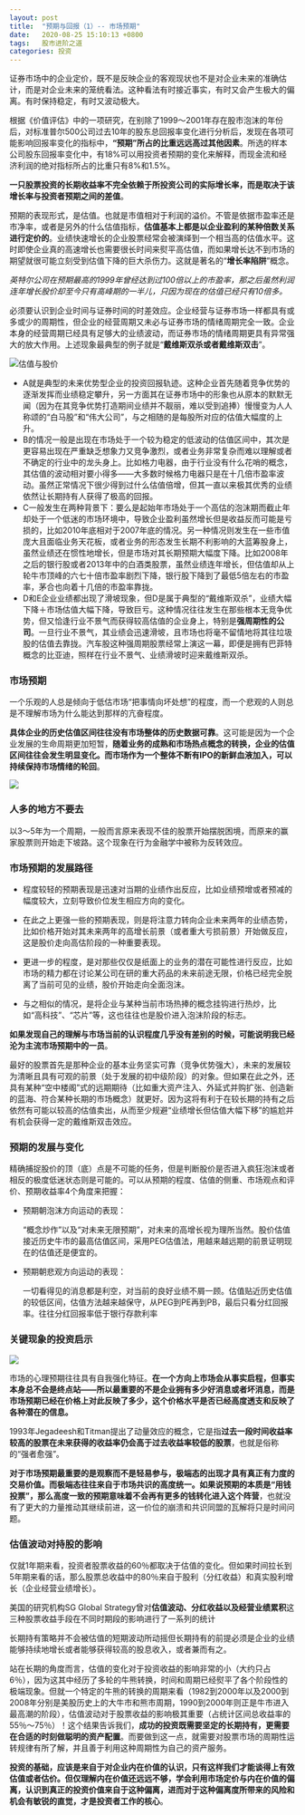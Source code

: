 ```yaml
---
layout: post
title:  "预期与回报（1）-- 市场预期"
date:   2020-08-25 15:10:13 +0800
tags:   股市进阶之道
categories: 投资
---
```


证券市场中的企业定价，既不是反映企业的客观现状也不是对企业未来的准确估计，而是对企业未来的笼统看法。这种看法有时接近事实，有时又会产生极大的偏离。有时保持稳定，有时又波动极大。

根据《价值评估》中的一项研究，在别除了1999～2001年存在股市泡沫的年份后，对标准普尔500公司过去10年的股东总回报率变化进行分析后，发现在各项可能影响回报率变化的指标中，**“预期”所占的比重远远高过其他因素**。所选的样本公司股东回报率变化中，有18%可以用投资者预期的变化来解释，而现金流和经济利润的绝对指标所占的比重只有8%和1.5%。

**一只股票投资的长期收益率不完全依赖于所投资公司的实际增长率，而是取决于该增长率与投资者预期之间的差值**。

预期的表现形式，是估值。也就是市值相对于利润的溢价。不管是依据市盈率还是市净率，或者是另外的什么估值指标，**估值基本上都是以企业盈利的某种倍数关系进行定价的**。业绩快速增长的企业股票经常会被演绎到一个相当高的估值水平。这时即使企业真的高速增长也需要很长时间来熨平高估值，而如果增长达不到市场的期望就很可能立刻受到估值下降的巨大杀伤力。这就是著名的“**增长率陷阱**”概念。

*英特尔公司在预期最高的1999年曾经达到过100倍以上的市盈率，那之后虽然利润连年增长股价却至今只有高峰期的一半儿，只因为现在的估值已经只有10倍多。*

必须要认识到企业时间与证券时间的时差效应。企业经营与证券市场一样都具有或多或少的周期性，但企业的经营周期又未必与证券市场的情绪周期完全一致。企业本身的经营周期已经具有足够大的业绩波动，而证券市场的情绪周期更具有异常强大的放大作用。上述现象最典型的例子就是“**戴维斯双杀或者戴维斯双击**”。

![估值与股价](https://github.com/zzyang/zzyang.github.io/blob/master/_posts/pic/%E4%BC%B0%E5%80%BC%E4%B8%8E%E8%82%A1%E4%BB%B7.jpg?raw=true)

+ A就是典型的未来优势型企业的投资回报轨迹。这种企业首先随着竞争优势的逐渐发挥而业绩稳定攀升，另一方面其在证券市场中的形象也从原本的默默无闻（因为在其竞争优势打造期间业绩并不靓丽，难以受到追捧）慢慢变为人人称颂的“白马股”和“伟大公司”，与之相随的是每股所对应的估值大幅度的上升。
+ B的情况一般是出现在市场处于一个较为稳定的低波动的估值区间中，其次是更容易出现在严重缺乏想象力又竞争激烈，或者业务非常复杂而难以理解或者不确定的行业中的龙头身上。比如格力电器，由于行业没有什么花哨的概念，其估值的波动相对要小得多——大多数时候格力电器只是在十几倍市盈率波动。虽然正常情况下很少得到过什么估值倍增，但其一直以来极其优秀的业绩依然让长期持有人获得了极高的回报。
+ C一般发生在两种背景下：要么是起始年市场处于一个高估的泡沫期而截止年却处于一个低迷的市场环境中，导致企业盈利虽然增长但是收益反而可能是亏损的，比如2010年底相对于2007年底的情况。另一种情况则发生在一些市值庞大且面临业务天花板，或者业务的形态发生长期不利影响的大蓝筹股身上，虽然业绩还在惯性地增长，但是市场对其长期预期大幅度下降。比如2008年之后的银行股或者2013年中的白酒类股票，虽然业绩连年增长，但估值却从上轮牛市顶峰的六七十倍市盈率剧烈下降，银行股下降到了最低5倍左右的市盈率，茅合也向着十几倍的市盈率靠拢。
+ D和E企业业绩都出现了滑坡现象，但D是属于典型的“戴维斯双杀”，业绩大幅下降＋市场估值大幅下降，导致巨亏。这种情况往往发生在那些根本无竞争优势，但又恰逢行业不景气而获得较高估值的企业身上，特别是**强周期性的公司**。一旦行业不景气，其业绩会迅速滑坡，且市场也将毫不留情地将其往垃圾股的估值去靠拢。汽车股这种强周期股票经常上演这一幕，即便是拥有巴菲特概念的比亚迪，照样在行业不景气、业绩滑坡时迎来戴维斯双杀。

### 市场预期

一个乐观的人总是倾向于低估市场“把事情向坏处想”的程度，而一个悲观的人则总是不理解市场为什么能达到那样的亢奋程度。

**具体企业的历史估值区间往往没有市场整体的历史数据可靠**。这可能是因为一个企业发展的生命周期更加短暂，**随着业务的成熟和市场热点概念的转换，企业的估值区间往往会发生明显变化。而市场作为一个整体不断有IPO的新鲜血液加入，可以持续保持市场情绪的轮回**。


![](https://github.com/zzyang/zzyang.github.io/blob/master/_posts/pic/%E5%B8%82%E5%9C%BA%E9%A2%84%E6%9C%9F.jpeg?raw=true)

### 人多的地方不要去

以3～5年为一个周期，一般而言原来表现不佳的股票开始摆脱困境，而原来的赢家股票则开始走下坡路。这个现象在行为金融学中被称为反转效应。

### 市场预期的发展路径

+ 程度较轻的预期表现是迅速对当期的业绩作出反应，比如业绩预增或者预减的幅度较大，立刻导致价位发生相应方向的变化。

* 在此之上更强一些的预期表现，则是将注意力转向企业未来两年的业绩态势，比如价格开始对其未来两年的高增长前景（或者重大亏损前景）开始做反应，这是股价走向高估阶段的一种重要表现。

+ 更进一步的程度，是对那些仅仅是纸面上的业务的潜在可能性进行反应，比如市场的精力都在讨论某公司在研的重大药品的未来前途无限，价格已经完全脱离了当前可见的业绩，股价开始走向全面泡沫。

+ 与之相似的情况，是将企业与某种当前市场热捧的概念挂钩进行热炒，比如“高科技”、“芯片”等，这也往往也是股价进入泡沫阶段的标志。

**如果发现自己的理解与市场当前的认识程度几乎没有差别的时候，可能说明我已经沦为主流市场预期中的一员**。

最好的股票首先是那种企业的基本业务坚实可靠（竞争优势强大），未来的发展较为清晰且具有可观的前景（处于发展的初中级阶段）的对象。但如果在此之外，还具有某种“空中楼阁”式的远期期待（比如重大资产注入、外延式并购扩张、创造新的蓝海、符合某种长期的市场概念）就更好。因为这将有利于在较长期的持有之后依然有可能以较高的估值卖出，从而至少规避“业绩增长但估值大幅下移”的尴尬并有机会获得一定的戴维斯双击效应。

### 预期的发展与变化

精确捕捉股价的顶（底）点是不可能的任务，但是判断股价是否进入疯狂泡沫或者相反的极度低迷状态则是可能的。可以从预期的程度、估值的侧重、市场观点和评价、预期收益率4个角度来把握：

+ 预期朝泡沫方向运动的表现：

  “概念炒作”以及“对未来无限预期”，对未来的高增长视为理所当然。股价估值接近历史牛市的最高估值区间，采用PEG估值法，用越来越远期的前景证明现在的估值还是便宜的。

+ 预期朝悲观方向运动的表现：

  一切看得见的消息都是利空，对当前的良好业绩不屑一顾。估值贴近历史估值的较低区间，估值方法越来越保守，从PEG到PE再到PB，最后只看分红回报率。往往分红回报率低于银行存款利率


### 关键现象的投资启示

![](https://github.com/zzyang/zzyang.github.io/blob/master/_posts/pic/00138.jpeg?raw=true)

市场的心理预期往往具有自我强化特征。**在一个方向上市场会从事实启程，但事实本身总不会是终点站——所以最重要的不是企业拥有多少好消息或者坏消息，而是市场预期已经在价格上对此反映了多少，这个价格水平是否已经高度透支和反映了各种潜在的信息。**

1993年Jegadeesh和Titman提出了动量效应的概念，它是指**过去一段时间收益率较高的股票在未来获得的收益率仍会高于过去收益率较低的股票**，也就是俗称的“强者愈强”。

**对于市场预期最重要的是观察而不是轻易参与，极端态的出现才具有真正有力度的交易价值。而极端态往往来自于市场共识的高度统一。**如果说预期的本质是“用钱投票”，那么**高度一致的预期意味着不会再有更多的钱转化进入这个阵营**，也就没有了更大的力量推动其继续前进，这一价位的崩溃和共识同盟的瓦解将只是时间问题。

### 估值波动对持股的影响

仅就1年期来看，投资者股票收益的60％都取决于估值的变化。但如果时间拉长到5年期来看的话，那么股票总收益中的80％来自于股利（分红收益）和真实股利增长（企业经营业绩增长）。

美国的研究机构SG Global Strategy曾对**估值波动、分红收益以及经营业绩累积**这三种股票收益手段在不同时期段的影响进行了一系列的统计

长期持有策略并不会被估值的短期波动所动摇但长期持有的前提必须是企业的业绩能够持续地增长或者能够获得较高的股息收入，或者兼而有之。

站在长期的角度而言，估值的变化对于投资收益的影响非常的小（大约只占6％），因为这其中经历了多轮的牛熊转换，时间和周期已经熨平了各个阶段性的极端现象。但就一个特定的牛熊的转换的周期来看（1982到2000年以及2000到2008年分别是美股历史上的大牛市和熊市周期，1990到2000年则正是牛市进入最高潮的阶段），估值波动对于股票收益的影响极其重要（占统计区间总收益率的55％～75％）！这个结果告诉我们，**成功的投资既需要坚定的长期持有，更需要在合适的时刻做聪明的资产配置**。而要做到这一点，就需要对股票市场的周期性运转规律有所了解，并且善于利用这种周期性为自己的资产服务。

**投资的基础，应该是来自于对企业内在价值的认识，只有这样我们才能谈得上有效估值或者估价。但仅理解内在价值还远远不够，学会利用市场定价与内在价值的偏离，认识到真正的投资价值来自于这种偏离，进而对于这种偏离度所带来的风险和机会有敏锐的直觉，才是投资者工作的核心**。